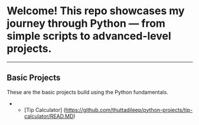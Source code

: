 # Welcome! This repo showcases my journey through Python — from simple scripts to advanced-level projects.

---

## Basic Projects

These are the basic projects build using the Python fundamentals.

- * [Tip Calculator] (https://github.com/thuttadileep/python-projects/tip-calculator/READ.MD)
